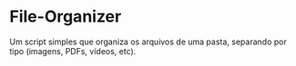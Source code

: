 # File-Organizer
Um script simples que organiza os arquivos de uma pasta, separando por tipo (imagens, PDFs, vídeos, etc).
